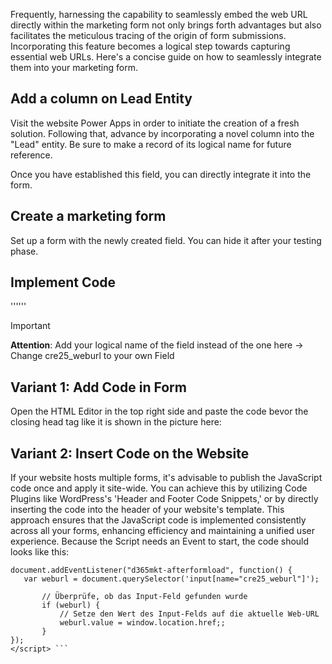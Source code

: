 Frequently, harnessing the capability to seamlessly embed the web URL directly within the marketing form not only brings forth advantages but also facilitates the meticulous tracing of the origin of form submissions. 
Incorporating this feature becomes a logical step towards capturing essential web URLs. Here's a concise guide on how to seamlessly integrate them into your marketing form.

## Add a column on Lead Entity
Visit the website Power Apps  in order to initiate the creation of a fresh solution. Following that, advance by incorporating a novel column into the "Lead" entity. Be sure to make a record of its logical name for future reference.

Once you have established this field, you can directly integrate it into the form.

## Create a marketing form
Set up a form with the newly created field. You can hide it after your testing phase.

## Implement Code
'''<script>  
 var weburl = document.querySelector('input[name="cre25_weburl"]');
        // Check if the Input-Feld was found
        if (weburl) {
            // Set the Value of the Input-Felds as the actual Web-URL
            weburl.value = window.location.href;
        }
</script>'''

> [!IMPORTANT]
> **Attention**: Add your logical name of the field instead of the one here → Change cre25_weburl to your own Field

## Variant 1: Add Code in Form
Open the HTML Editor in the top right side and paste the code bevor the closing head tag </head> like it is shown in the picture here:

## Variant 2: Insert Code on the Website
If your website hosts multiple forms, it's advisable to publish the JavaScript code once and apply it site-wide. You can achieve this by utilizing Code Plugins like WordPress's 'Header and Footer Code Snippets,' or by directly inserting the code into the header of your website's template. This approach ensures that the JavaScript code is implemented consistently across all your forms, enhancing efficiency and maintaining a unified user experience.
Because the Script needs an Event to start, the code should looks like this:

 ``` <script>
document.addEventListener("d365mkt-afterformload", function() { 
	var weburl = document.querySelector('input[name="cre25_weburl"]');

        // Überprüfe, ob das Input-Feld gefunden wurde
        if (weburl) {
            // Setze den Wert des Input-Felds auf die aktuelle Web-URL
            weburl.value = window.location.href;;
        }
});
</script> ```
